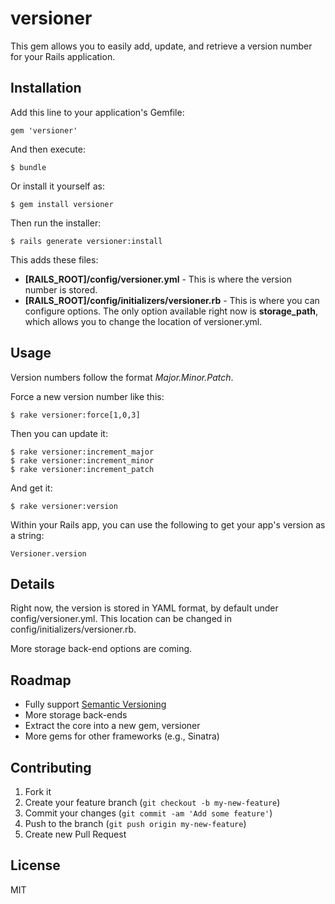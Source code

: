 # versioner

This gem allows you to easily add, update, and retrieve a version number for your Rails application.

## Installation

Add this line to your application's Gemfile:

    gem 'versioner'

And then execute:

    $ bundle

Or install it yourself as:

    $ gem install versioner

Then run the installer:

    $ rails generate versioner:install

This adds these files:

* **[RAILS_ROOT]/config/versioner.yml** - This is where the version number is stored.
* **[RAILS_ROOT]/config/initializers/versioner.rb** - This is where you can configure options. The only option available right now is **storage_path**, which allows you to change the location of versioner.yml.

## Usage

Version numbers follow the format *Major.Minor.Patch*.

Force a new version number like this:

    $ rake versioner:force[1,0,3]

Then you can update it:

    $ rake versioner:increment_major
    $ rake versioner:increment_minor
    $ rake versioner:increment_patch

And get it:

    $ rake versioner:version

Within your Rails app, you can use the following to get your app's version as a string:

    Versioner.version

## Details

Right now, the version is stored in YAML format, by default under config/versioner.yml. This location can be changed in config/initializers/versioner.rb.

More storage back-end options are coming.

## Roadmap

* Fully support [Semantic Versioning](http://semver.org)
* More storage back-ends
* Extract the core into a new gem, versioner
* More gems for other frameworks (e.g., Sinatra)

## Contributing

1. Fork it
2. Create your feature branch (`git checkout -b my-new-feature`)
3. Commit your changes (`git commit -am 'Add some feature'`)
4. Push to the branch (`git push origin my-new-feature`)
5. Create new Pull Request

## License

MIT
